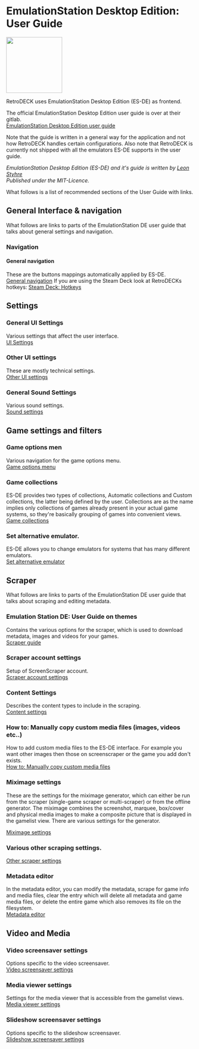 # EmulationStation Desktop Edition: User Guide

<img src="../../wiki_images/logos/es-de-logo.png" width="150">

RetroDECK uses EmulationStation Desktop Edition (ES-DE) as frontend.

The official EmulationStation Desktop Edition user guide is over at their gitlab.<br>
[EmulationStation Desktop Edition user guide](https://gitlab.com/es-de/emulationstation-de/-/blob/master/USERGUIDE.md)

Note that the guide is written in a general way for the application and not how RetroDECK handles certain configurations. Also note that RetroDECK is currently not shipped with all the emulators ES-DE supports in the user guide.

_EmulationStation Desktop Edition (ES-DE) and it's guide is written by [Leon Styhre](https://gitlab.com/leonstyhre)<br>
 Published under the MIT-Licence._

What follows is a list of recommended sections of the User Guide with links.

## General Interface & navigation
What follows are links to parts of the EmulationStation DE user guide that talks about general settings and navigation.

### Navigation

#### General navigation
These are the buttons mappings automatically applied by ES-DE.<br>
[General navigation](https://gitlab.com/es-de/emulationstation-de/-/blob/master/USERGUIDE.md#general-navigation)
If you are using the Steam Deck look at RetroDECKs hotkeys:
[Steam Deck: Hotkeys ](https://github.com/XargonWan/RetroDECK/wiki/Steam-Deck:-Hotkeys)

## Settings

### General UI Settings
Various settings that affect the user interface.<br>
[UI Settings](https://gitlab.com/es-de/emulationstation-de/-/blob/master/USERGUIDE.md#ui-settings)

### Other UI settings
These are mostly technical settings.<br>
[Other UI settings](https://gitlab.com/es-de/emulationstation-de/-/blob/master/USERGUIDE.md#other-settings)

### General Sound Settings
Various sound settings.<br>
[Sound settings](https://gitlab.com/es-de/emulationstation-de/-/blob/master/USERGUIDE.md#sound-settings)

## Game settings and filters

### Game options men
Various navigation for the game options menu.<br>
[Game options menu](https://gitlab.com/es-de/emulationstation-de/-/blob/master/USERGUIDE.md#game-options-menu)

### Game collections
ES-DE provides two types of collections, Automatic collections and Custom collections, the latter being defined by the user. Collections are as the name implies only collections of games already present in your actual game systems, so they're basically grouping of games into convenient views.<br>
[Game collections](https://gitlab.com/es-de/emulationstation-de/-/blob/master/USERGUIDE.md#game-collections)

### Set alternative emulator.
ES-DE allows you to change emulators for systems that has many different emulators.<br>
[Set alternative emulator](https://gitlab.com/es-de/emulationstation-de/-/blob/master/USERGUIDE.md#other-settings-1)

## Scraper

What follows are links to parts of the EmulationStation DE user guide that talks about scraping and editing metadata.

### Emulation Station DE: User Guide on themes
Contains the various options for the scraper, which is used to download metadata, images and videos for your games.<br>
[Scraper guide](https://gitlab.com/es-de/emulationstation-de/-/blob/master/USERGUIDE.md#scraping)

### Scraper account settings
Setup of ScreenScraper account.<br>
[Scraper account settings](https://gitlab.com/es-de/emulationstation-de/-/blob/master/USERGUIDE.md#account-settings)

### Content Settings
Describes the content types to include in the scraping.<br>
[Content settings](https://gitlab.com/es-de/emulationstation-de/-/blob/master/USERGUIDE.md#content-settings)

### How to: Manually copy custom media files (images, videos etc..)
How to add custom media files to the ES-DE interface. For example you want other images then those on screenscraper or the game you add don't exists.<br>
[How to: Manually copy custom media files](https://gitlab.com/es-de/emulationstation-de/-/blob/master/USERGUIDE.md#manually-copying-game-media-files)

### Miximage settings
These are the settings for the miximage generator, which can either be run from the scraper (single-game scraper or multi-scraper) or from the offline generator. The miximage combines the screenshot, marquee, box/cover and physical media images to make a composite picture that is displayed in the gamelist view. There are various settings for the generator.<br>

[Miximage settings](https://gitlab.com/es-de/emulationstation-de/-/blob/master/USERGUIDE.md#miximage-settings)

### Various other scraping settings.<br>
[Other scraper settings](https://gitlab.com/es-de/emulationstation-de/-/blob/master/USERGUIDE.md#other-settings)

### Metadata editor
In the metadata editor, you can modify the metadata, scrape for game info and media files, clear the entry which will delete all metadata and game media files, or delete the entire game which also removes its file on the filesystem. <br>
[Metadata editor](https://gitlab.com/es-de/emulationstation-de/-/blob/master/USERGUIDE.md#metadata-editor)


## Video and Media

### Video screensaver settings
Options specific to the video screensaver.<br>
[Video screensaver settings](https://gitlab.com/es-de/emulationstation-de/-/blob/master/USERGUIDE.md#video-screensaver-settings)

### Media viewer settings
Settings for the media viewer that is accessible from the gamelist views.<br>
[Media viewer settings](https://gitlab.com/es-de/emulationstation-de/-/blob/master/USERGUIDE.md#media-viewer-settings)

### Slideshow screensaver settings
Options specific to the slideshow screensaver.<br>
[Slideshow screensaver settings](https://gitlab.com/es-de/emulationstation-de/-/blob/master/USERGUIDE.md#slideshow-screensaver-settings)
